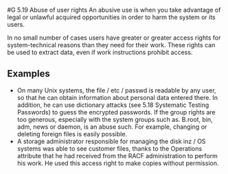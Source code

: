 #G 5.19 Abuse of user rights
An abusive use is when you take advantage of legal or unlawful acquired opportunities in order to harm the system or its users.

In no small number of cases users have greater or greater access rights for system-technical reasons than they need for their work. These rights can be used to extract data, even if work instructions prohibit access.



## Examples 
* On many Unix systems, the file / etc / passwd is readable by any user, so that he can obtain information about personal data entered there. In addition, he can use dictionary attacks (see   5.18 Systematic Testing Passwords) to guess the encrypted passwords. If the group rights are too generous, especially with the system groups such as. B.root, bin, adm, news or daemon, is an abuse such. For example, changing or deleting foreign files is easily possible.
* A storage administrator responsible for managing the disk inz / OS systems was able to see customer files, thanks to the Operations attribute that he had received from the RACF administration to perform his work. He used this access right to make copies without permission.




